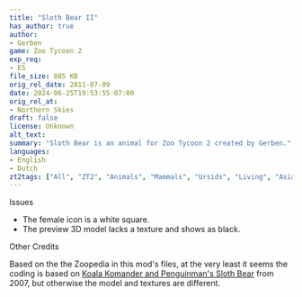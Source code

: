 ```yaml
---
title: "Sloth Bear II"
has_author: true
author: 
- Gerben
game: Zoo Tycoon 2
exp_req: 
- ES
file_size: 885 KB
orig_rel_date: 2011-07-09
date: 2024-06-25T19:53:55-07:00
orig_rel_at: 
- Northern Skies
draft: false
license: Unknown
alt_text: 
summary: "Sloth Bear is an animal for Zoo Tycoon 2 created by Gerben."
languages:
- English
- Dutch
zt2tags: ["All", "ZT2", "Animals", "Mammals", "Ursids", "Living", "Asian", "Endangered Species"]
---
```



Issues


- The female icon is a white square.
- The preview 3D model lacks a texture and shows as black.


Other Credits


Based on the the Zoopedia in this mod's files, at the very least it seems the coding is based on [Koala Komander and Penguinman's Sloth Bear](https://www.zooberry.org/mods/zt2/animals/living/sloth-bear/) from 2007, but otherwise the model and textures are different.